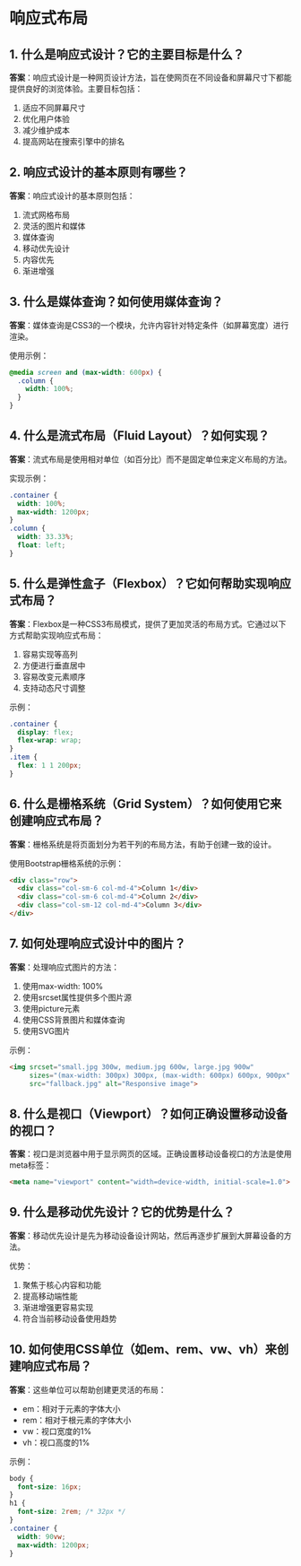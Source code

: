 # 响应式布局

## 1. 什么是响应式设计？它的主要目标是什么？
**答案**：响应式设计是一种网页设计方法，旨在使网页在不同设备和屏幕尺寸下都能提供良好的浏览体验。主要目标包括：
1. 适应不同屏幕尺寸
2. 优化用户体验
3. 减少维护成本
4. 提高网站在搜索引擎中的排名

## 2. 响应式设计的基本原则有哪些？
**答案**：响应式设计的基本原则包括：
1. 流式网格布局
2. 灵活的图片和媒体
3. 媒体查询
4. 移动优先设计
5. 内容优先
6. 渐进增强

## 3. 什么是媒体查询？如何使用媒体查询？
**答案**：媒体查询是CSS3的一个模块，允许内容针对特定条件（如屏幕宽度）进行渲染。

使用示例：
```css
@media screen and (max-width: 600px) {
  .column {
    width: 100%;
  }
}
```

## 4. 什么是流式布局（Fluid Layout）？如何实现？
**答案**：流式布局是使用相对单位（如百分比）而不是固定单位来定义布局的方法。

实现示例：
```css
.container {
  width: 100%;
  max-width: 1200px;
}
.column {
  width: 33.33%;
  float: left;
}
```

## 5. 什么是弹性盒子（Flexbox）？它如何帮助实现响应式布局？
**答案**：Flexbox是一种CSS3布局模式，提供了更加灵活的布局方式。它通过以下方式帮助实现响应式布局：
1. 容易实现等高列
2. 方便进行垂直居中
3. 容易改变元素顺序
4. 支持动态尺寸调整

示例：
```css
.container {
  display: flex;
  flex-wrap: wrap;
}
.item {
  flex: 1 1 200px;
}
```

## 6. 什么是栅格系统（Grid System）？如何使用它来创建响应式布局？
**答案**：栅格系统是将页面划分为若干列的布局方法，有助于创建一致的设计。

使用Bootstrap栅格系统的示例：
```html
<div class="row">
  <div class="col-sm-6 col-md-4">Column 1</div>
  <div class="col-sm-6 col-md-4">Column 2</div>
  <div class="col-sm-12 col-md-4">Column 3</div>
</div>
```

## 7. 如何处理响应式设计中的图片？
**答案**：处理响应式图片的方法：
1. 使用max-width: 100%
2. 使用srcset属性提供多个图片源
3. 使用picture元素
4. 使用CSS背景图片和媒体查询
5. 使用SVG图片

示例：
```html
<img srcset="small.jpg 300w, medium.jpg 600w, large.jpg 900w"
     sizes="(max-width: 300px) 300px, (max-width: 600px) 600px, 900px"
     src="fallback.jpg" alt="Responsive image">
```

## 8. 什么是视口（Viewport）？如何正确设置移动设备的视口？
**答案**：视口是浏览器中用于显示网页的区域。正确设置移动设备视口的方法是使用meta标签：

```html
<meta name="viewport" content="width=device-width, initial-scale=1.0">
```

## 9. 什么是移动优先设计？它的优势是什么？
**答案**：移动优先设计是先为移动设备设计网站，然后再逐步扩展到大屏幕设备的方法。

优势：
1. 聚焦于核心内容和功能
2. 提高移动端性能
3. 渐进增强更容易实现
4. 符合当前移动设备使用趋势

## 10. 如何使用CSS单位（如em、rem、vw、vh）来创建响应式布局？
**答案**：这些单位可以帮助创建更灵活的布局：
- em：相对于元素的字体大小
- rem：相对于根元素的字体大小
- vw：视口宽度的1%
- vh：视口高度的1%

示例：
```css
body {
  font-size: 16px;
}
h1 {
  font-size: 2rem; /* 32px */
}
.container {
  width: 90vw;
  max-width: 1200px;
}
```
